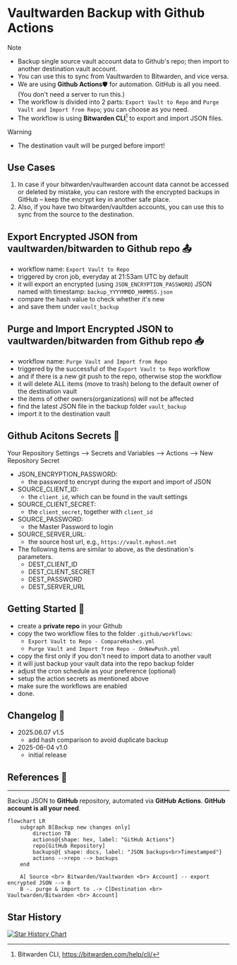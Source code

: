 # Vaultwarden Backup with Github Actions

> [!NOTE] 
> - Backup single source vault account data to Github's repo; then import to another destination vault account.
> - You can use this to sync from Vaultwarden to Bitwarden, and vice versa.
> - We are using **Github Actions**🛡️ for automation. GitHub is all you need. (You don't need a server to run this.)
> - The workflow is divided into 2 parts: `Export Vault to Repo` and `Purge Vault and Import from Repo`; you can choose as you need.
> - The workflow is using **Bitwarden CLI**[^1] to export and import JSON files.

> [!Warning]
> - The destination vault will be purged before import!

## Use Cases
1. In case if your bitwarden/vaultwarden account data cannot be accessed or deleted by mistake, you can restore with the encrypted backups in GitHub – keep the encrypt key in another safe place.
2. Also, if you have two bitwarden/vaultden accounts, you can use this to sync from the source to the destination.

## Export Encrypted JSON from vaultwarden/bitwarden to Github repo 📤

- workflow name: `Export Vault to Repo`
- triggered by cron job, everyday at 21:53am UTC by default
- it will export an encrypted (using `JSON_ENCRYPTION_PASSWORD`) JSON named with timestamp: `backup_YYYYMMDD_HHMMSS.json`
- compare the hash value to check whether it's new
- and save them under `vault_backup`

## Purge and Import Encrypted JSON to vaultwarden/bitwarden from Github repo 📥

- workflow name: `Purge Vault and Import from Repo`
- triggered by the successful of the `Export Vault to Repo` workflow
- and if there is a new git push to the repo, otherwise stop the workflow
- it will delete ALL items (move to trash) belong to the default owner of the destination vault
- the items of other owners(organizations) will not be affected
- find the latest JSON file in the backup folder `vault_backup`
- import it to the destination vault

## Github Acitons Secrets 🔑

Your Repository Settings --> Secrets and Variables --> Actions --> New Repository Secret

- JSON_ENCRYPTION_PASSWORD: 
  - the password to encrypt during the export and import of JSON
- SOURCE_CLIENT_ID: 
  - the `client_id`, which can be found in the vault settings 
- SOURCE_CLIENT_SECRET: 
  - the `client_secret`, together with `client_id`
- SOURCE_PASSWORD: 
  - the Master Password to login
- SOURCE_SERVER_URL: 
  - the source host url, e.g., `https://vault.myhost.net`
- The following items are similar to above, as the destination's parameters.
  - DEST_CLIENT_ID
  - DEST_CLIENT_SECRET
  - DEST_PASSWORD
  - DEST_SERVER_URL

## Getting Started 🚀

- create a **private repo** in your Github
- copy the two workflow files to the folder `.github/workflows`:
  - `Export Vault to Repo - CompareHashes.yml`
  - `Purge Vault and Import from Repo - OnNewPush.yml`
- copy the first only if you don't need to import data to another vault
- it will just backup your vault data into the repo backup folder
- adjust the cron schedule as your preference (optional)
- setup the action secrets as mentioned above
- make sure the workflows are enabled
- done.

## Changelog 📝

- 2025.06.07 v1.5
  - add hash comparison to avoid duplicate backup
- 2025-06-04 v1.0
  - initial release

## References 🔗

[^1]: Bitwarden CLI, https://bitwarden.com/help/cli/

---

Backup JSON to **GitHub** repository, automated via **GitHub Actions**.
**GitHub account is all your need**.

```mermaid
flowchart LR
    subgraph B[Backup new changes only]
        direction TB
        actions@{shape: hex, label: "GitHub Actions"}
        repo[GitHub Repository]
        backups@{ shape: docs, label: "JSON backups<br>Timestamped"}
        actions -->repo --> backups
    end

    A[ Source <br> Bitwarden/Vaultwarden <br> Account] -- export encrypted JSON --> B
    B -. purge & import to .-> C[Destination <br> Vaultwarden/Bitwarden <br> Account]

```

## Star History

[![Star History Chart](https://api.star-history.com/svg?repos=x-o-y/backup-vaultwarden-publish&type=Date)](https://www.star-history.com/#x-o-y/backup-vaultwarden-publish&Date)